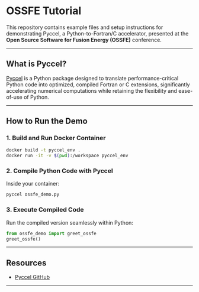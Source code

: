 # OSSFE Tutorial

This repository contains example files and setup instructions for demonstrating Pyccel, a Python-to-Fortran/C accelerator, presented at the **Open Source Software for Fusion Energy (OSSFE)** conference.

---

## What is Pyccel?

[Pyccel](https://github.com/pyccel/pyccel) is a Python package designed to translate performance-critical Python code into optimized, compiled Fortran or C extensions, significantly accelerating numerical computations while retaining the flexibility and ease-of-use of Python.

---

## How to Run the Demo

### 1. Build and Run Docker Container

```bash
docker build -t pyccel_env .
docker run -it -v $(pwd):/workspace pyccel_env
```

### 2. Compile Python Code with Pyccel

Inside your container:

```bash
pyccel ossfe_demo.py
```

### 3. Execute Compiled Code

Run the compiled version seamlessly within Python:

```python
from ossfe_demo import greet_ossfe
greet_ossfe()
```

---

## Resources

- [Pyccel GitHub](https://github.com/pyccel/pyccel)

---

